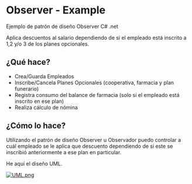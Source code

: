 # Observer - Example
Ejemplo de patrón de diseño Observer C# .net 

Aplica descuentos al salario dependiendo de si el empleado está inscrito a 1,2 y/o 3 de los planes opcionales.

## ¿Qué hace?

<ul>
<li> Crea/Guarda Empleados </li>
<li> Inscribe/Cancela Planes Opcionales (cooperativa, farmacia y plan funerario) </li>
<li> Registra consumo del balance de farmacia (solo si el empleado está inscrito en ese plan) </li>
<li> Realiza cálculo de nómina </li>
</ul>

## ¿Cómo lo hace?

Utilizando el patrón de diseño Observer u Observador puedo controlar a cuál empleado se le aplica que descuento dependiendo de si este se inscribió anteriormente a ese plan en particular.

He aquí el diseño UML.

[![UML.png](https://i.postimg.cc/JhC911WD/UML.png)](https://postimg.cc/dhnW6c3w)
